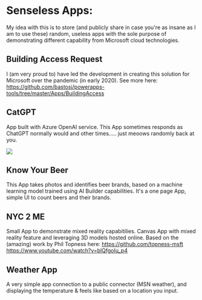 # Senseless Apps: 
My idea with this is to store (and publicly share in case you're as insane as I am to use these) random, useless apps with the sole purpose of demonstrating different capability from Microsoft cloud technologies.

## Building Access Request
I (am very proud to) have led the development in creating this solution for Microsoft over the pandemic (in early 2020).
See more here: https://github.com/bastosj/powerapps-tools/tree/master/Apps/BuildingAccess

## CatGPT
App built with Azure OpenAI service. This App sometimes responds as ChatGPT normally would and other times..... just meoows randomly back at you.

![](https://github.com/bastosj/SenselessApps/blob/main/CatGPT/CatGPT.gif)

## Know Your Beer
This App takes photos and identifies beer brands, based on a machine learning model trained using AI Builder capabilities. It's a one page App, simple UI to count beers and their brands.

## NYC 2 ME
Small App to demonstrate mixed reality capabitilies. Canvas App with mixed reality feature and leveraging 3D models hosted online.
Based on the (amazing) work by Phil Topness here: 
https://github.com/topness-msft
https://www.youtube.com/watch?v=blQfgoIu_p4

## Weather App
A very simple app connection to a public connector (MSN weather), and displaying the temperature & feels like based on a location you input.
